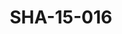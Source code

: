---
pid: SHA-15-016
title: SHA-15-016
language: 'en '
collection: Sharhabil Ahmed
original_label: 
rights: Sharhabil Ahmed
location_of_original: Sharhabil Ahmed
photographer_or_studio: 
scanned_from: photograph 12.1 by 16.4
_date: '1962'
location: Ethiopia, Addis Ababa
description: Sharhabil Ahmed and band in front of crowd in national theater
additional_notes: 
permission_display: 'yes'
on_server: 'no'
on_website: 'no'
permalink: "/archive/en/sha-15-016.html"
layout: photo-page
---